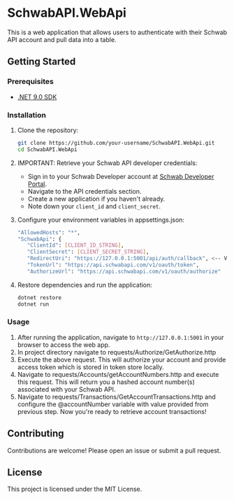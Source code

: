 # SchwabAPI.WebApi

This is a web application that allows users to authenticate with their Schwab API account and pull data into a table.

## Getting Started

### Prerequisites

- [.NET 9.0 SDK](https://dotnet.microsoft.com/download/dotnet/9.0)

### Installation

1. Clone the repository:
   ```sh
   git clone https://github.com/your-username/SchwabAPI.WebApi.git
   cd SchwabAPI.WebApi
   ```

2. IMPORTANT: Retrieve your Schwab API developer credentials:
   - Sign in to your Schwab Developer account at [Schwab Developer Portal](https://developer.schwab.com/).
   - Navigate to the API credentials section.
   - Create a new application if you haven't already.
   - Note down your `client_id` and `client_secret`.

3. Configure your environment variables in appsettings.json:
   ```sh
   "AllowedHosts": "*",
   "SchwabApi": {
      "ClientId": [CLIENT_ID_STRING],
      "ClientSecret": [CLIENT_SECRET_STRING],
      "RedirectUri": "https://127.0.0.1:5001/api/auth/callback", <-- Validate this in your Schwab Dev Portal.
      "TokenUrl": "https://api.schwabapi.com/v1/oauth/token",
      "AuthorizeUrl": "https://api.schwabapi.com/v1/oauth/authorize"
   ```

4. Restore dependencies and run the application:
   ```sh
   dotnet restore
   dotnet run
   ```

### Usage

1. After running the application, navigate to `http://127.0.0.1:5001` in your browser to access the web app.
2. In project directory navigate to requests/Authorize/GetAuthorize.http
3. Execute the above request. This will authorize your account and provide access token which is stored in token store locally.
4. Navigate to requests/Accounts/getAccountNumbers.http and execute this request. This will return you a hashed account number(s) associated with your Schwab API.
5. Navigate to requests/Transactions/GetAccountTransactions.http and configure the @accountNumber variable with value provided from previous step. Now you're ready to retrieve account transactions!


## Contributing

Contributions are welcome! Please open an issue or submit a pull request.

## License

This project is licensed under the MIT License.
